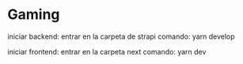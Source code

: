 # Gaming

iniciar backend:
entrar en la carpeta de strapi
comando: yarn develop

iniciar frontend:
entrar en la carpeta next
comando: yarn dev
